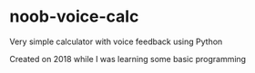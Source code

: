 # noob-voice-calc
Very simple calculator with voice feedback using Python

Created on 2018 while I was learning some basic programming
